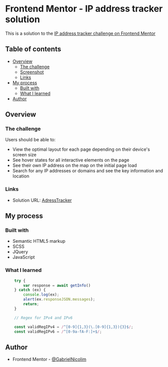 # Frontend Mentor - IP address tracker solution

This is a solution to the [IP address tracker challenge on Frontend Mentor](https://www.frontendmentor.io/challenges/ip-address-tracker-I8-0yYAH0)
## Table of contents

- [Overview](#overview)
  - [The challenge](#the-challenge)
  - [Screenshot](#screenshot)
  - [Links](#links)
- [My process](#my-process)
  - [Built with](#built-with)
  - [What I learned](#what-i-learned)
- [Author](#author)

## Overview

### The challenge

Users should be able to:

- View the optimal layout for each page depending on their device's screen size
- See hover states for all interactive elements on the page
- See their own IP address on the map on the initial page load
- Search for any IP addresses or domains and see the key information and location

### Links

- Solution URL: [AdressTracker](https://gabrielnicolim.github.io/Front-End-Mentor/AdressTracker/)

## My process
### Built with

- Semantic HTML5 markup
- SCSS
- JQuery 
- JavaScript

### What I learned

```js
    try {
        var response = await getInfo()
    } catch (ex) { 
        console.log(ex);
        alert(ex.responseJSON.messages);
        return;
    }
```

```js
    // Regex for IPv4 and IPv6

    const validRegIPv4 = /^[0-9]{1,3}(\.[0-9]{1,3}){3}$/;
    const validRegIPv6 = /^[0-9a-fA-F:]+$/;
```

## Author

- Frontend Mentor - [@GabrielNicolim](https://www.frontendmentor.io/profile/GabrielNicolim)
